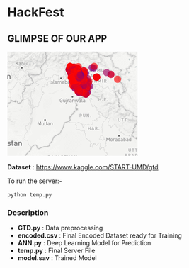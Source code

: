 # HackFest

## **GLIMPSE OF OUR APP**

![](GIF.gif)

**Dataset** : https://www.kaggle.com/START-UMD/gtd

To run the server:-
```
python temp.py
```

### Description
- **GTD.py** : Data preprocessing
- **encoded.csv** : Final Encoded Dataset ready for Training
- **ANN.py** : Deep Learning Model for Prediction
- **temp.py** : Final Server File
- **model.sav** : Trained Model

